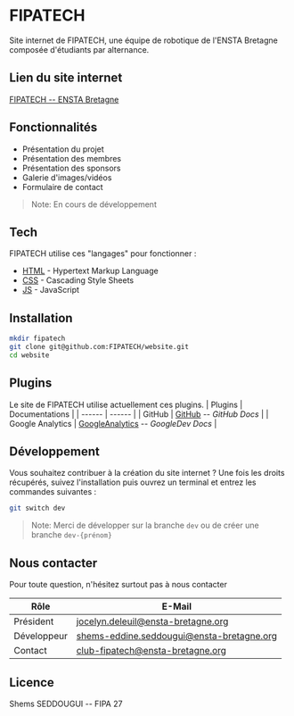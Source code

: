 # FIPATECH

Site internet de FIPATECH, une équipe de robotique de l'ENSTA Bretagne composée d'étudiants par alternance.

## Lien du site internet

[FIPATECH -- ENSTA Bretagne](https://www.ensta-bretagne.fr/fipatech)

## Fonctionnalités

- Présentation du projet
- Présentation des membres
- Présentation des sponsors
- Galerie d'images/vidéos
- Formulaire de contact

> Note: En cours de développement

## Tech

FIPATECH utilise ces "langages" pour fonctionner :

- [HTML] - Hypertext Markup Language
- [CSS] - Cascading Style Sheets
- [JS] - JavaScript

## Installation

```sh
mkdir fipatech
git clone git@github.com:FIPATECH/website.git
cd website
```

## Plugins

Le site de FIPATECH utilise actuellement ces plugins.
| Plugins | Documentations |
| ------ | ------ |
| GitHub | [GitHub] -- _GitHub Docs_ |
| Google Analytics | [GoogleAnalytics] -- _GoogleDev Docs_ |

## Développement

Vous souhaitez contribuer à la création du site internet ?
Une fois les droits récupérés, suivez l'installation puis ouvrez un terminal et entrez les commandes suivantes :

```sh
git switch dev
```

> Note: Merci de développer sur la branche `dev` ou de créer une branche `dev-{prénom}`

## Nous contacter

Pour toute question, n'hésitez surtout pas à nous contacter

| Rôle        | E-Mail                                                                                 |
| ----------- | -------------------------------------------------------------------------------------- |
| Président   | [jocelyn.deleuil@ensta-bretagne.org](jocelyn.deleuil@ensta-bretagne.org)               |
| Développeur | [shems-eddine.seddougui@ensta-bretagne.org](shems-eddine.seddougui@ensta-bretagne.org) |
| Contact     | [club-fipatech@ensta-bretagne.org](club-fipatech@ensta-bretagne.org)                   |

## Licence

Shems SEDDOUGUI -- FIPA 27

[HTML]: https://developer.mozilla.org/fr/docs/Web/HTML
[CSS]: https://developer.mozilla.org/fr/docs/Web/CSS
[JS]: https://developer.mozilla.org/fr/docs/Web/JavaScript
[GitHub]: https://docs.github.com/fr/get-started/start-your-journey/hello-world
[GoogleAnalytics]: https://developers.google.com/analytics/devguides/collection/ga4?hl=fr
